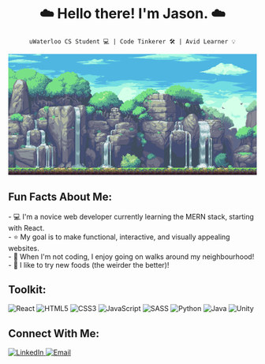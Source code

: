 <h1 align="center"> ☁️ Hello there! I'm Jason. ☁️ </h1>
 
<div align="center">
 
`uWaterloo CS Student 💻 | Code Tinkerer 🛠 | Avid Learner 💡`

<img src="./waterfall.gif" alt="waterfall-pixelart-bg" width="600px"/>

<h2 align="left"> <b> Fun Facts About Me:</b> </h2>

<p align="left">
- 💻 I'm a novice web developer currently learning the MERN stack, starting with React. <br />
- ⭐️ My goal is to make functional, interactive, and visually appealing websites. <br />
- 🌱 When I'm not coding, I enjoy going on walks around my neighbourhood! <br />
- 🍱 I like to try new foods (the weirder the better)!
 </p>

<h2 align="left"> <b> Toolkit:</b> </h2> 

<div align="left">
 
![React](https://img.shields.io/badge/react-%2320232a.svg?style=for-the-badge&logo=react&logoColor=%2361DAFB)
![HTML5](https://img.shields.io/badge/html5-%23E34F26.svg?style=for-the-badge&logo=html5&logoColor=white)
![CSS3](https://img.shields.io/badge/css3-%231572B6.svg?style=for-the-badge&logo=css3&logoColor=white)
![JavaScript](https://img.shields.io/badge/javascript-%23323330.svg?style=for-the-badge&logo=javascript&logoColor=%23F7DF1E)
![SASS](https://img.shields.io/badge/SASS-hotpink.svg?style=for-the-badge&logo=SASS&logoColor=white)
![Python](https://img.shields.io/badge/python-3670A0?style=for-the-badge&logo=python&logoColor=ffdd54)
![Java](https://img.shields.io/badge/java-%23ED8B00.svg?style=for-the-badge&logo=java&logoColor=white)
![Unity](https://img.shields.io/badge/unity-%23000000.svg?style=for-the-badge&logo=unity&logoColor=white)

<h2 align="left"> <b> Connect With Me:</b> </h2>
 
<p align="left">
  <a href="https://www.linkedin.com/in/jasonpann/">
    <img alt="LinkedIn" title="Add Me on LinkedIn!" src="https://custom-icon-badges.demolab.com/badge/-LinkedIn-blue?style=for-the-badge&logo=linkedin-svgrepo-com&logoColor=white"/>
  </a>
  <a href="mailto: j7pan@uwaterloo.ca">
    <img alt="Email" title="Email Me!" src="https://img.shields.io/badge/Email-D14836?style=for-the-badge&logo=gmail&logoColor=white"/>
  </a>
</p>
